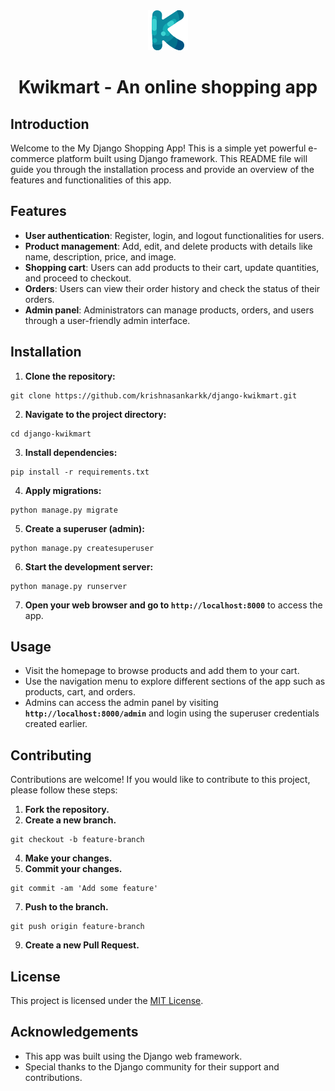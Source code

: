 <div align="center">
  <img src="/static/images/logo.png">
  <h1>Kwikmart - An online shopping app</h1>
</div>

## Introduction
Welcome to the My Django Shopping App! This is a simple yet powerful e-commerce platform built using Django framework. This README file will guide you through the installation process and provide an overview of the features and functionalities of this app.

## Features
- **User authentication**: Register, login, and logout functionalities for users.
- **Product management**: Add, edit, and delete products with details like name, description, price, and image.
- **Shopping cart**: Users can add products to their cart, update quantities, and proceed to checkout.
- **Orders**: Users can view their order history and check the status of their orders.
- **Admin panel**: Administrators can manage products, orders, and users through a user-friendly admin interface.

## Installation
1. **Clone the repository:**

```
git clone https://github.com/krishnasankarkk/django-kwikmart.git
```
2. **Navigate to the project directory:**

```
cd django-kwikmart
```
3. **Install dependencies:**

```
pip install -r requirements.txt
```
4. **Apply migrations:**

```
python manage.py migrate
```
5. **Create a superuser (admin):**

```
python manage.py createsuperuser
```
6. **Start the development server:**

```
python manage.py runserver
```
7. **Open your web browser and go to `http://localhost:8000`** to access the app.

## Usage
- Visit the homepage to browse products and add them to your cart.
- Use the navigation menu to explore different sections of the app such as products, cart, and orders.
- Admins can access the admin panel by visiting **`http://localhost:8000/admin`** and login using the superuser credentials created earlier.

## Contributing
Contributions are welcome! If you would like to contribute to this project, please follow these steps:
1. **Fork the repository.**
2. **Create a new branch.**

```
git checkout -b feature-branch
```
4. **Make your changes.**
5. **Commit your changes.**

```
git commit -am 'Add some feature'
```
7. **Push to the branch.**

```
git push origin feature-branch
```
9. **Create a new Pull Request.**

## License

This project is licensed under the [MIT License](LICENSE).

## Acknowledgements
- This app was built using the Django web framework.
- Special thanks to the Django community for their support and contributions.
